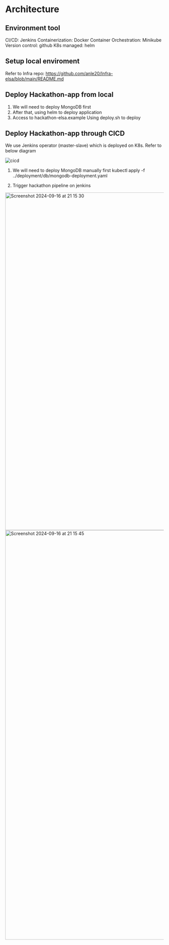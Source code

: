 # Architecture

## Environment tool
CI/CD: Jenkins 
Containerization: Docker
Container Orchestration: Minikube
Version control: github
K8s managed: helm

## Setup local enviroment
Refer to Infra repo:
https://github.com/anle20/Infra-elsa/blob/main/README.md

## Deploy Hackathon-app from local
1. We will need to deploy MongoDB first
2. After that, using helm to deploy application
3. Access to hackathon-elsa.example
Using deploy.sh to deploy

## Deploy Hackathon-app through CICD
We use Jenkins operator (master-slave) which is deployed on K8s. Refer to below diagram

![cicd](https://github.com/user-attachments/assets/afb1e671-f407-44ec-91e5-9f0bed532b7b)

1. We will need to deploy MongoDB manually first
kubectl apply -f ../deployment/db/mongodb-deployment.yaml

2. Trigger hackathon pipeline on jenkins
<img width="1070" alt="Screenshot 2024-09-16 at 21 15 30" src="https://github.com/user-attachments/assets/24c2b4f3-d3ee-4da0-8b08-d2d9903cdc4e">
<img width="1298" alt="Screenshot 2024-09-16 at 21 15 45" src="https://github.com/user-attachments/assets/be2a163b-e0bd-4960-886f-8a18dd016130">












